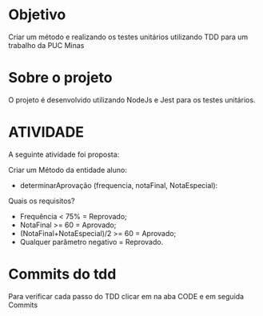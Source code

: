 # Objetivo

Criar um método e realizando os testes unitários utilizando TDD para um trabalho da PUC Minas

# Sobre o projeto

O projeto é desenvolvido utilizando NodeJs e Jest para os testes unitários.

# ATIVIDADE

A seguinte atividade foi proposta:

Criar um Método da entidade aluno:
* determinarAprovação (frequencia, notaFinal, NotaEspecial):

Quais os requisitos?

* Frequência < 75% = Reprovado;
* NotaFinal >= 60 = Aprovado;
* (NotaFinal+NotaEspecial)/2 >= 60 = Aprovado;
* Qualquer parâmetro negativo = Reprovado.

# Commits do tdd

Para verificar cada passo do TDD clicar em na aba CODE e em seguida Commits

